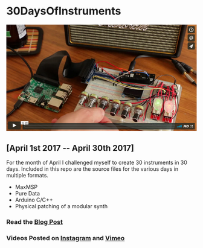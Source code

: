 # 30DaysOfInstruments

[![Final Instrument Video](media/video_screenshot.png)](https://vimeo.com/221942638)

[April 1st 2017 -- April 30th 2017]
-----------------------------------

For the month of April I challenged myself to create 30 instruments in 30 days. Included in this repo are the source files for the various days in multiple formats.

+ MaxMSP
+ Pure Data
+ Arduino C/C++
+ Physical patching of a modular synth

### Read the [Blog Post](https://medium.com/@KyleRStewart)

### Videos Posted on [Instagram](https://instagram.com/kylestew/) and [Vimeo](https://vimeo.com/user15124505)
